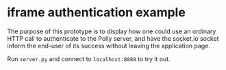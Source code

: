 # iframe authentication example

The purpose of this prototype is to display how one could use an ordinary HTTP call to authenticate to the Polly server, and have the socket.io socket inform the end-user of its success without leaving the application page.

Run `server.py` and connect to `localhost:8888` to try it out.
